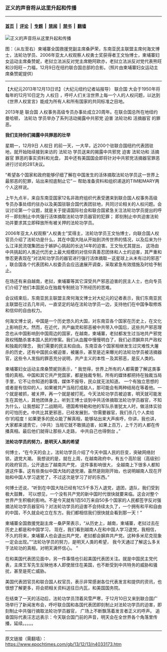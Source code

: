 ### 正义的声音将从这里升起和传播

---

#### [首页](../../../..?n4033173) &nbsp;|&nbsp; [评论](../../../../../epoch-comment?n4033173) &nbsp;|&nbsp; [专题](../../../../../epoch-special?n4033173) &nbsp;|&nbsp; [禁闻](../../../../../epoch-news?n4033173) &nbsp;|&nbsp; [禁书](../../../../../books?n4033173) &nbsp;|&nbsp; [翻墙](https://github.com/gfw-breaker/nogfw/blob/master/README.md?n4033173)


<div><img alt="正义的声音将从这里升起和传播" class="attachment-djy_600_400 size-djy_600_400 wp-post-image" src="https://i.epochtimes.com/assets/uploads/2013/12/1312122205002499-600x400.jpg"/>
<div class="caption">
 <p>
  图：（从左至右）柬埔寨全国救援党副主席桑萨荣，东南亚民主联盟主席何海文博士，法轮功学员、2006年亚太人权观察人权勇士奖获得者王文怡博士，柬埔寨妇女运动主席桑赞妮，老挝立法派反对党主席鲍阿欧亦，老挝立法派反对党代表熊旺 和沙阳旺－力福，12月9日在纽约联合国总部的合影。（照片由柬埔寨妇女运动主席桑赞妮提供）
 </p>
</div></div><hr/><div class="post_content" id="artbody" itemprop="articleBody">
 <!-- article content begin -->
 <p>
  【大纪元2013年12月13日讯】（大纪元纽约记者站报导）
  <ok href="https://www.epochtimes.com/gb/tag/%E8%81%94%E5%90%88%E5%9B%BD.html">
   联合国
  </ok>
  大会于1950年将每年的12月10日定为
  <ok href="https://www.epochtimes.com/gb/tag/%E4%BA%BA%E6%9D%83%E6%97%A5.html">
   人权日
  </ok>
  ，呼吁人们关注世界上每一个人的人权问题，以达到《世界人权宣言》能成为所有人和所有国家的共同标准之目地。
 </p>
 <p>
  2013年是
  <ok href="https://www.epochtimes.com/gb/tag/%E8%81%94%E5%90%88%E5%9B%BD.html">
   联合国
  </ok>
  人权事务高级专员办事处成立20周年。在联合国总所在地纽约曼哈顿，
  <ok href="https://www.epochtimes.com/gb/tag/%E6%B3%95%E8%BD%AE%E5%8A%9F.html">
   法轮功
  </ok>
  学员举办了系列活动揭露中共邪党
  <ok href="https://www.epochtimes.com/gb/tag/%E8%BF%AB%E5%AE%B3.html">
   迫害
  </ok>
  法轮功和
  <ok href="https://www.epochtimes.com/gb/tag/%E6%B4%BB%E6%91%98%E5%99%A8%E5%AE%98.html">
   活摘器官
  </ok>
  的罪恶。
 </p>
 <p>
  <b>
   我们支持你们揭露中共罪恶的壮举
  </b>
 </p>
 <p>
  星期一，12月9日
  <ok href="https://www.epochtimes.com/gb/tag/%E4%BA%BA%E6%9D%83%E6%97%A5.html">
   人权日
  </ok>
  的前一天，一大早，近200个驻联合国纽约代表团驻地，就开始陆续接到来访的
  <ok href="https://www.epochtimes.com/gb/tag/%E6%B3%95%E8%BD%AE%E5%8A%9F.html">
   法轮功
  </ok>
  学员送来的揭露中共邪党
  <ok href="https://www.epochtimes.com/gb/tag/%E8%BF%AB%E5%AE%B3.html">
   迫害
  </ok>
  法轮功和
  <ok href="https://www.epochtimes.com/gb/tag/%E6%B4%BB%E6%91%98%E5%99%A8%E5%AE%98.html">
   活摘器官
  </ok>
  罪恶的事实资料和光盘， 其中还有美国国会即将针对中共邪党活摘器官罪恶进行讨论的281决议。
 </p>
 <p>
  “希望各个国家和政府能够仔细了解在中国发生的活体摘取法轮功学员这一世界上最邪恶的犯罪，站出来彻底制止它”－ 帮助准备资料和组织递送的TIM和MARY两个人这样说。
 </p>
 <p>
  上午九点半，来自东南亚国家12名非政府组织代表受邀来到联合国人权事务高级专员办事处纽约驻办以及美国驻联合国代表团驻地，共同讨论相关的人权问题。会议讨论第一个议题，就是关于提请国际社会和联合国紧急关注法轮功学员提出的呼吁－即刻制止中共强行活体摘取法轮功学员器官的犯罪； 即刻制止中共迫害法轮功并要求其立即释放所有被关押的法轮功学员。
 </p>
 <p>
  2006年亚太人权观察“人权勇士”奖得主，法轮功学员王文怡博士，向联合国人权官员介绍了法轮功是什么，其在中国大陆从开始到洪传世界的情况，以及后来为什么江泽民流氓集团出于嫉妒心挑起的长达14年的迫害。王文怡尤其提出， 这场由中共挑起的人类近代历史上最大规模的对信仰真善忍团体和人士的迫害，其严重和惨忍更表现在“对法轮功学员的器官进行强行活体摘取－这星球上从未有过的邪恶”
  <br/>
  ，联合国各个代表团和人权委员会应迅速展开调查，采取紧急有效措施及时给予制止。
 </p>
 <p>
  在场还有来自越南，老挝，柬埔寨等其它深受共产邪恶迫害的民主人士，也向专员们介绍了他们本国民众在独裁专制统治下所经历的苦难。
 </p>
 <p>
  会议结束后，东南亚民主联盟主席何海文博士对大纪元的记者表示，我们东南亚民主联盟在过去几年间，一直坚定的站在法轮功学员一边，支持他们在中国争取修炼和信仰的自由权力。
 </p>
 <p>
  何海文博士说，中国是一个历史悠久的大国，对东南亚各个国家在历史上，在文化上影响巨大。然而，在近代，共产幽灵和邪恶被中共带入中国后，这些共产邪恶理念也从中国影响到中国周边的国家，在越南，柬埔寨，老挝都发生过当地共产邪党政权残酷杀害本国人民的惨案。我们从血腥中慢慢明白了，我们必须摒弃共产政权和独裁的理念， 我们需要的民主和自由。东南亚各个国家相继发生过灾难性大屠杀的历史，还有中国民众被迫害，被屠杀，甚至是近来曝光的法轮功学员被活摘器官，这些令人发指的罪恶充分说明，共产主义的本性－及其邪恶，是反人类的。
 </p>
 <p>
  柬埔寨妇女运动主席桑赞妮则表示，“ 我觉得，世界上所有的人都需要了解这类事情的真相。中国和其它共产党国家，都是独裁专制，所有的媒体都把持在独裁当局手里，它不让你知道的事情，媒体不报导，民众就无法知道。 一个有独立思想的或者是有信仰的人，如果被共产当局打成敌人，那可能会有两种结局在等着他。一个就是被抓，被关押，再一个就是被打死。今天法轮功学员被迫害，明天就可能发生在其他人，其他团体身上。听到王博士谈到中共活体摘取法轮功学员器官，不知为什么，让我想起了二战期间，德国希特勒和他的军队杀害犹太人时，做活体实验的可怕历史。中共比其更邪恶，已经发展到，‘你需要器官，我们杀几个人卖给你’的程度！如果更多的民众能了解真相，能够站出来大声疾呼，你讲，我也讲，大家都来谴责它，（中共）当局它就不敢搞迫害，如果上百万，上千万的人都在传播真相。最后他们就得让那些人走路， 中共自己也得倒台 。”
 </p>
 <p>
  <b>
   法轮功学员的努力，是明天人类的希望
  </b>
 </p>
 <p>
  何博士，“在今天的会上，法轮功学员介绍了今天中国人民的巨变，突破网络封锁，退党大潮。 我想说的是，就在上周，在越南政府中，有五个高阶层（高级别）的政府官员，公开退出了越南共产党， 这件事影响很大， 全越南上下很多人都知道这件事。这有些类似中国大陆的退党潮，虽然是刚刚开始，也说明越南人现在开始和中国人学习退党了，不过这次是学习了好的东西。”
 </p>
 <p>
  何博士还说，“听到在中国大陆已经有1亿5千多万人退党，退团，退队，我们受到极大鼓舞， 可以想见，一个没有共产党的新中国时代很快就要来临。这会对整个世界产生积极的影响。不是今天就有1百50万来自50多个国家的人民都签字反对强摘法轮功学员器官吗？对法轮功学员的迫害不会持续太久了，一个拥有和平和自由的中国，不久就会屹立在东方。我们都相信我们很快就会看到那一天！”
 </p>
 <p>
  柬埔寨全国救援党副主席－桑萨荣表示，“从历史上，越南，柬埔寨，老挝过去在历史上都是和中国学习， 现在，我们看到越南人在和中国人学习退党，我相信，不久的将来，柬埔寨人也会退出共产党，老挝都会摒弃共产党。这种多米尼克现象一定会出现。”“法轮功学员的努力，是明天人类的希望， 我今天通过了解这么多关于法轮功的真相，对明天满怀信心。 ”
 </p>
 <p>
  在和美国代表团见面中，另一件事情也引起美国代表团关注。就是中国民主党代表，主席王军先生反映他本人即使居住在美国，也不断受到中共特务的威胁和骚扰，甚至是死亡威胁。
 </p>
 <p>
  美国代表团官员和联合国人权官员，表示非常感谢各位代表发言和提供的资讯，也很想了解更多，将会把相关资料送往日内瓦，和美国国务院。
 </p>
 <p>
  在结束了一天的活动后，法轮功学员顶着风雪严寒，于12月10日又来到联合国广场举行了新闻发布会，呼吁联合国和各国代表团即刻制止对法轮功学员的迫害，即刻制止中共强行摘取法轮功学员器官， 广场上不断飘荡着发言者正义的呼声。 追查国际代表汪志远表示：今天联合国门前的声音，明天会在全世界各个角落里传播，延续。。。。。
 </p>
 <!-- article content end -->
 <div id="below_article_ad">
 </div>
</div>


---

原文链接（需翻墙）：https://www.epochtimes.com/gb/13/12/13/n4033173.htm